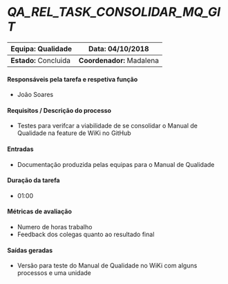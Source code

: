 # **_QA_REL_TASK_CONSOLIDAR_MQ_GIT_**

| **Equipa:** Qualidade | **Data:** 04/10/2018 
| ------ | ------ | 
| **Estado:** Concluida|  **Coordenador:** Madalena|

#### **Responsáveis pela tarefa e respetiva função**
* João Soares
 
#### **Requisitos / Descrição do processo**
* Testes para verifcar a viabilidade de se consolidar o Manual de Qualidade na feature de WiKi no GitHub

#### **Entradas**
* Documentação produzida pelas equipas para o Manual de Qualidade

#### **Duração da tarefa**
* 01:00

#### **Métricas de avaliação**
* Numero de horas trabalho
* Feedback dos colegas quanto ao resultado final

#### **Saídas geradas**
* Versão para teste do Manual de Qualidade no WiKi com alguns processos e uma unidade
